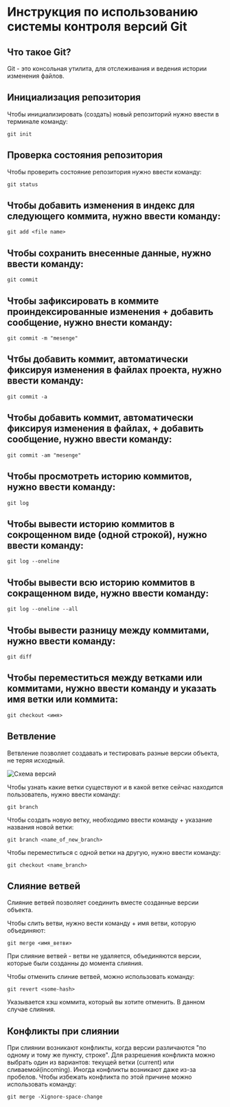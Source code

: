 # **Инструкция по использованию системы контроля версий Git**

## Что такое Git?

Git - это консольная утилита, для отслеживания и ведения истории изменения файлов.

## Инициализация репозитория 

Чтобы инициализировать (создать) новый репозиторий нужно ввести в терминале команду:

    git init
## Проверка состояния репозитория

Чтобы проверить состояние репозитория нужно ввести команду:

    git status

  ## Чтобы добавить изменения в индекс для следующего коммита, нужно ввести команду:

    git add <file name>    
    
## Чтобы сохранить внесенные данные, нужно ввести команду:

    git commit

## Чтобы зафиксировать в коммите проиндексированные изменения + добавить сообщение, нужно внести команду:

    git commit -m "mesenge"

## Чтбы добавить коммит, автоматически фиксируя изменения в файлах проекта, нужно ввести команду:

    git commit -a

 ## Чтобы добавить коммит, автоматически фиксируя изменения в файлах, + добавить сообщение, нужно ввести команду:

    git commit -am "mesenge"

## Чтобы просмотреть историю коммитов, нужно ввести команду:

    git log  
    
## Чтобы вывести историю коммитов в сокрощенном виде (одной строкой), нужно ввести команду:

    git log --oneline

## Чтобы вывести всю историю коммитов в сокращенном виде, нужно ввести команду:

    git log --oneline --all

## Чтобы вывести разницу между коммитами, нужно ввести команду:

    git diff

## Чтобы переместиться между ветками или коммитами, нужно ввести команду и указать имя ветки или коммита:

    git checkout <имя>

## Ветвление

Ветвление позволяет создавать и тестировать разные версии объекта, не теряя исходный. 

![Схема версий](slide.jpg)

Чтобы узнать какие ветки существуют и в какой ветке сейчас находится пользователь, нужно ввести команду:

    git branch

Чтобы создать новую ветку, необходимо ввести команду + указание названия новой ветки:

    git branch <name_of_new_branch>

Чтобы переместиться с одной ветки на другую, нужно ввести команду:

    git checkout <name_branch>
    
## Cлияние ветвей

Слияние ветвей позволяет соединить вместе созданные версии объекта.

Чтобы слить ветви, нужно вести команду + имя ветви, которую объединяют:

    git merge <имя_ветви>

При слияние ветвей - ветви не удаляется, объединяются версии, которые были созданны до момента слияния.

Чтобы отменить слиние ветвей, можно использовать команду:

    git revert <some-hash>

Указывается хэш коммита, который вы хотите отменить. В данном случае слияния.
## Конфликты при слиянии

При слиянии возникают конфликты, когда версии различаются "по одному и тому же пункту, строке". Для разрешения конфликта можно выбрать один из вариантов: текущей ветки (current) или сливаемой(incoming).
Иногда конфликты возникают даже из-за пробелов. Чтобы избежать конфликта по этой причине можно использовать команду:

    git merge -Xignore-space-change 
    

